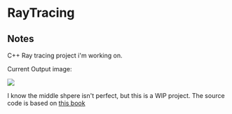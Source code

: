# RayTracing

## Notes 

C++ Ray tracing project i'm working on. 

Current Output image:

![](https://imgur.com/ZQGujmc.jpg)

I know the middle shpere isn't perfect, but this is a WIP project. The source code is based on [this book](https://www.amazon.com/Ray-Tracing-Weekend-Minibooks-Book-ebook/dp/B01B5AODD8)
